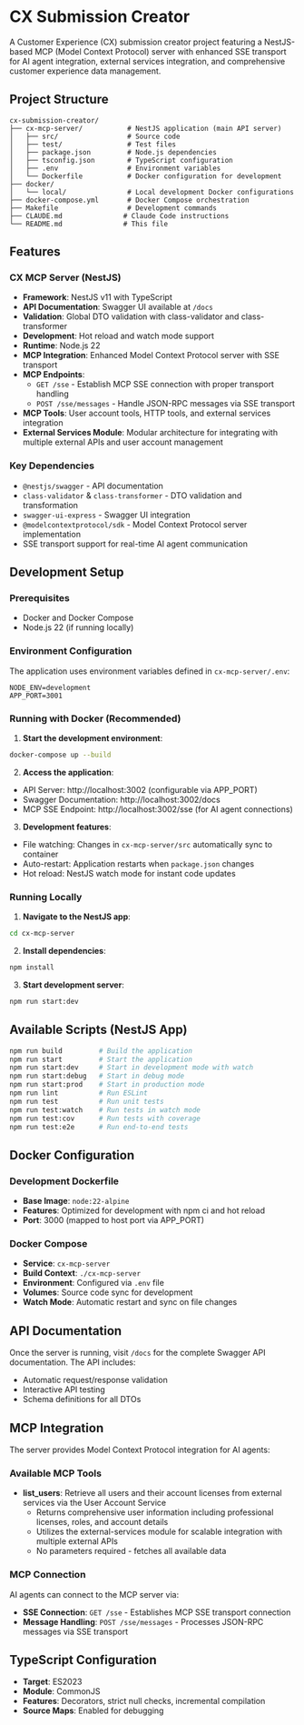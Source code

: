# CX Submission Creator

A Customer Experience (CX) submission creator project featuring a NestJS-based MCP (Model Context Protocol) server with enhanced SSE transport for AI agent integration, external services integration, and comprehensive customer experience data management.

## Project Structure

```
cx-submission-creator/
├── cx-mcp-server/           # NestJS application (main API server)
│   ├── src/                 # Source code
│   ├── test/                # Test files
│   ├── package.json         # Node.js dependencies
│   ├── tsconfig.json        # TypeScript configuration
│   ├── .env                 # Environment variables
│   └── Dockerfile           # Docker configuration for development
├── docker/
│   └── local/               # Local development Docker configurations
├── docker-compose.yml       # Docker Compose orchestration
├── Makefile                 # Development commands
├── CLAUDE.md               # Claude Code instructions
└── README.md               # This file
```

## Features

### CX MCP Server (NestJS)

- **Framework**: NestJS v11 with TypeScript
- **API Documentation**: Swagger UI available at `/docs`
- **Validation**: Global DTO validation with class-validator and class-transformer
- **Development**: Hot reload and watch mode support
- **Runtime**: Node.js 22
- **MCP Integration**: Enhanced Model Context Protocol server with SSE transport
- **MCP Endpoints**: 
  - `GET /sse` - Establish MCP SSE connection with proper transport handling
  - `POST /sse/messages` - Handle JSON-RPC messages via SSE transport
- **MCP Tools**: User account tools, HTTP tools, and external services integration
- **External Services Module**: Modular architecture for integrating with multiple external APIs and user account management

### Key Dependencies

- `@nestjs/swagger` - API documentation
- `class-validator` & `class-transformer` - DTO validation and transformation
- `swagger-ui-express` - Swagger UI integration
- `@modelcontextprotocol/sdk` - Model Context Protocol server implementation
- SSE transport support for real-time AI agent communication

## Development Setup

### Prerequisites

- Docker and Docker Compose
- Node.js 22 (if running locally)

### Environment Configuration

The application uses environment variables defined in `cx-mcp-server/.env`:

```env
NODE_ENV=development
APP_PORT=3001
```

### Running with Docker (Recommended)

1. **Start the development environment**:

```bash
docker-compose up --build
```

2. **Access the application**:

- API Server: http://localhost:3002 (configurable via APP_PORT)
- Swagger Documentation: http://localhost:3002/docs
- MCP SSE Endpoint: http://localhost:3002/sse (for AI agent connections)

3. **Development features**:

- File watching: Changes in `cx-mcp-server/src` automatically sync to container
- Auto-restart: Application restarts when `package.json` changes
- Hot reload: NestJS watch mode for instant code updates

### Running Locally

1. **Navigate to the NestJS app**:

```bash
cd cx-mcp-server
```

2. **Install dependencies**:

```bash
npm install
```

3. **Start development server**:

```bash
npm run start:dev
```

## Available Scripts (NestJS App)

```bash
npm run build         # Build the application
npm run start         # Start the application
npm run start:dev     # Start in development mode with watch
npm run start:debug   # Start in debug mode
npm run start:prod    # Start in production mode
npm run lint          # Run ESLint
npm run test          # Run unit tests
npm run test:watch    # Run tests in watch mode
npm run test:cov      # Run tests with coverage
npm run test:e2e      # Run end-to-end tests
```

## Docker Configuration

### Development Dockerfile

- **Base Image**: `node:22-alpine`
- **Features**: Optimized for development with npm ci and hot reload
- **Port**: 3000 (mapped to host port via APP_PORT)

### Docker Compose

- **Service**: `cx-mcp-server`
- **Build Context**: `./cx-mcp-server`
- **Environment**: Configured via `.env` file
- **Volumes**: Source code sync for development
- **Watch Mode**: Automatic restart and sync on file changes

## API Documentation

Once the server is running, visit `/docs` for the complete Swagger API documentation. The API includes:

- Automatic request/response validation
- Interactive API testing
- Schema definitions for all DTOs

## MCP Integration

The server provides Model Context Protocol integration for AI agents:

### Available MCP Tools

- **list_users**: Retrieve all users and their account licenses from external services via the User Account Service
  - Returns comprehensive user information including professional licenses, roles, and account details
  - Utilizes the external-services module for scalable integration with multiple external APIs
  - No parameters required - fetches all available data

### MCP Connection

AI agents can connect to the MCP server via:
- **SSE Connection**: `GET /sse` - Establishes MCP SSE transport connection
- **Message Handling**: `POST /sse/messages` - Processes JSON-RPC messages via SSE transport

## TypeScript Configuration

- **Target**: ES2023
- **Module**: CommonJS
- **Features**: Decorators, strict null checks, incremental compilation
- **Source Maps**: Enabled for debugging
